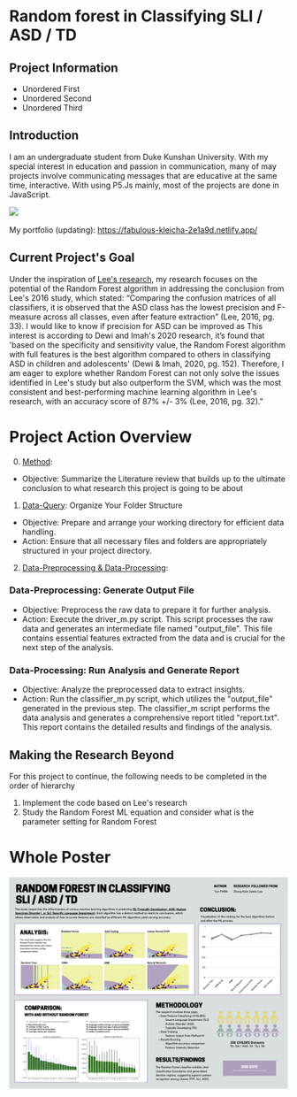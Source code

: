 # Random forest in Classifying SLI / ASD / TD

## Project Information
   * Unordered First
   * Unordered Second
   * Unordered Third

## Introduction
I am an undergraduate student from Duke Kunshan University.
With my special interest in education and passion in communication,
many of may projects involve communicating messages that are
educative at the same time, interactive. 
With using P5.Js mainly, most of the projects are done in JavaScript.

![](ProfileImage.png)

My portfolio (updating): https://fabulous-kleicha-2e1a9d.netlify.app/

## Current Project's Goal
Under the inspiration of [Lee's research](https://github.com/jamsawamsa/Autism_SLI_textAnalyzer_NLP_ML.git), my research focuses on the potential of the Random Forest algorithm in addressing the conclusion from Lee's 2016 study, which stated: “Comparing the confusion matrices of all classifiers, it is observed that the ASD class has the lowest precision and F-measure across all classes, even after feature extraction” (Lee, 2016, pg. 33). I would like to know if precision for ASD can be improved as This interest is according to Dewi and Imah's 2020 research, it’s found that 'based on the specificity and sensitivity value, the Random Forest algorithm with full features is the best algorithm compared to others in classifying ASD in children and adolescents' (Dewi & Imah, 2020, pg. 152). Therefore, I am eager to explore whether Random Forest can not only solve the issues identified in Lee's study but also outperform the SVM, which was the most consistent and best-performing machine learning algorithm in Lee's research, with an accuracy score of 87% +/- 3% (Lee, 2016, pg. 32)."

# Project Action Overview
0. [Method](Method/Readme.md):
* Objective: Summarize the  Literature review that builds up to the ultimate conclusion to what research this project is going to be about

1. [Data-Query](Data/Data-Query): Organize Your Folder Structure
* Objective: Prepare and arrange your working directory for efficient data handling.
* Action: Ensure that all necessary files and folders are appropriately structured in your project directory.

2. [Data-Preprocessing & Data-Processing](Data/Data-Processing):
### Data-Preprocessing: Generate Output File 
* Objective: Preprocess the raw data to prepare it for further analysis.
* Action: Execute the driver_m.py script. This script processes the raw data and generates an intermediate file named "output_file". This file contains essential features extracted from the data and is crucial for the next step of the analysis.

### Data-Processing: Run Analysis and Generate Report
* Objective: Analyze the preprocessed data to extract insights.
* Action: Run the classifier_m.py script, which utilizes the "output_file" generated in the previous step. The classifier_m script performs the data analysis and generates a comprehensive report titled "report.txt". This report contains the detailed results and findings of the analysis.

## Making the Research Beyond
For this project to continue, the following needs to be completed in the order of hierarchy
1. Implement the code based on Lee's research
2. Study the Random Forest ML equation and consider what is the parameter setting for Random Forest

# Whole Poster
![](WholePoster.png)
